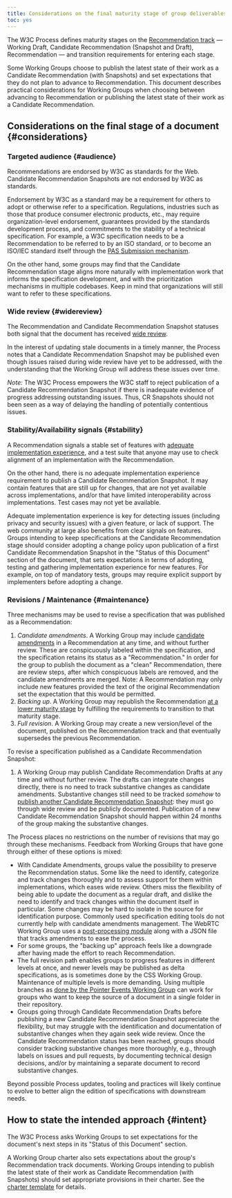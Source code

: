 ```yaml
---
title: Considerations on the final maturity stage of group deliverables
toc: yes
---
```


The W3C Process defines maturity stages on the [Recommendation track](https://www.w3.org/policies/process/#rec-track) — Working Draft, Candidate Recommendation (Snapshot and Draft), Recommendation — and transition requirements for entering each stage.

Some Working Groups choose to publish the latest state of their work as a Candidate Recommendation (with Snapshots) and set expectations that they do not plan to advance to Recommendation. This document describes practical considerations for Working Groups when choosing between advancing to Recommendation or publishing the latest state of their work as a Candidate Recommendation.

## Considerations on the final stage of a document {#considerations}

### Targeted audience {#audience}

Recommendations are endorsed by W3C as standards for the Web. Candidate Recommendation Snapshots are not endorsed by W3C as standards.

Endorsement by W3C as a standard may be a requirement for others to adopt or otherwise refer to a specification. Regulations, industries such as those that produce consumer electronic products, etc., may require organization-level endorsement, guarantees provided by the standards development process, and commitments to the stability of a technical specification. For example, a W3C specification needs to be a Recommendation to be referred to by an ISO standard, or to become an ISO/IEC standard itself through the [PAS Submission mechanism](https://www.w3.org/2010/04/pasfaq).

On the other hand, some groups may find that the Candidate Recommendation stage aligns more naturally with implementation work that informs the specification development, and with the prioritization mechanisms in multiple codebases. Keep in mind that organizations will still want to refer to these specifications.


### Wide review {#widereview}

The Recommendation and Candidate Recommendation Snapshot statuses both signal that the document has received [wide review](https://www.w3.org/policies/process/#wide-review).

In the interest of updating stale documents in a timely manner, the Process notes that a Candidate Recommendation Snapshot may be published even though issues raised during wide review have yet to be addressed, with the understanding that the Working Group will address these issues over time.

*Note:* The W3C Process empowers the W3C staff to reject publication of a Candidate Recommendation Snapshot if there is inadequate evidence of progress addressing outstanding issues. Thus, CR Snapshots should not been seen as a way of delaying the handling of potentially contentious issues.


### Stability/Availability signals {#stability}

A Recommendation signals a stable set of features with [adequate implementation experience](https://www.w3.org/policies/process/#implementation-experience), and a test suite that anyone may use to check alignment of an implementation with the Recommendation.

On the other hand, there is no adequate implementation experience requirement to publish a Candidate Recommendation Snapshot. It may contain features that are still up for changes, that are not yet available across implementations, and/or that have limited interoperability across implementations. Test cases may not yet be available.

Adequate implementation experience is key for detecting issues (including privacy and security issues) with a given feature, or lack of support. The web community at large also benefits from clear signals on features. Groups intending to keep specifications at the Candidate Recommendation stage should consider adopting a change policy upon publication of a first Candidate Recommendation Snapshot in the "Status of this Document" section of the document, that sets expectations in terms of adopting, testing and gathering implementation experience for new features. For example, on top of mandatory tests, groups may require explicit support by implementers before adopting a change.

### Revisions / Maintenance {#maintenance}

Three mechanisms may be used to revise a specification that was published as a Recommendation:

1. *Candidate amendments*. A Working Group may include [candidate amendments](https://www.w3.org/policies/process/#candidate-amendments) in a Recommendation at any time, and without further review. These are conspicuously labeled within the specification, and the specification retains its status as a "Recommendation." In order for the group to publish the document as a "clean" Recommendation, there are review steps, after which conspicuous labels are removed, and the candidate amendments are merged. Note: A Recommendation may only include new features provided the text of the original Recommendation set the expectation that this would be permitted.
2. *Backing up*. A Working Group may republish the Recommendation [at a lower maturity stage](https://www.w3.org/policies/process/#rec-track-regression) by fulfilling the requirements to transition to that maturity stage.
3. *Full revision*. A Working Group may create a new version/level of the document, published on the Recommendation track and that eventually supersedes the previous Recommendation.
    
To revise a specification published as a Candidate Recommendation Snapshot:    

1. A Working Group may publish Candidate Recommendation Drafts at any time and without further review. The drafts can integrate changes directly, there is no need to track substantive changes as candidate amendments. Substantive changes still need to be tracked *somehow* to [publish another Candidate Recommendation Snapshot](https://www.w3.org/policies/process/#update-reqs): they must go through wide review and be publicly documented. Publication of a new Candidate Recommendation Snapshot should happen within 24 months of the group making the substantive changes.

The Process places no restrictions on the number of revisions that may go through these mechanisms. Feedback from Working Groups that have gone through either of these options is mixed:

- With Candidate Amendments, groups value the possibility to preserve the Recommendation status. Some like the need to identify, categorize and track changes thoroughly and to assess support for them within implementations, which eases wide review. Others miss the flexibility of being able to update the document as a regular draft, and dislike the need to identify and track changes within the document itself in particular. Some changes may be hard to isolate in the source for identification purpose. Commonly used specification editing tools do not currently help with candidate amendments management. The WebRTC Working Group uses a [post-processing module](https://lists.w3.org/Archives/Public/spec-prod/2024JulSep/0008.html) along with a JSON file that tracks amendments to ease the process.
- For some groups, the "backing up" approach feels like a downgrade after having made the effort to reach Recommendation.
- The full revision path enables groups to progress features in different levels at once, and newer levels may be published as delta specifications, as is sometimes done by the CSS Working Group. Maintenance of multiple levels is more demanding. Using multiple branches as [done by the Pointer Events Working Group](https://lists.w3.org/Archives/Member/chairs/2025AprJun/0059.html) can work for groups who want to keep the source of a document in a single folder in their repository.
- Groups going through Candidate Recommendation Drafts before publishing a new Candidate Recommendation Snapshot appreciate the flexibility, but may struggle with the identification and documentation of substantive changes when they again seek wide review. Once the Candidate Recommendation status has been reached, groups should consider tracking substantive changes more thoroughly, e.g., through labels on issues and pull requests, by documenting technical design decisions, and/or by maintaining a separate document to record substantive changes.

Beyond possible Process updates, tooling and practices will likely continue to evolve to better align the edition of specifications with downstream needs.


## How to state the intended approach {#intent}

The W3C Process asks Working Groups to set expectations for the document's next steps in its "Status of this Document" section.

A Working Group charter also sets expectations about the group's Recommendation track documents. Working Groups intending to publish the latest state of their work as Candidate Recommendation (with Snapshots) should set appropriate provisions in their charter. See the [charter template](https://w3c.github.io/charter-drafts/charter-template.html) for details.